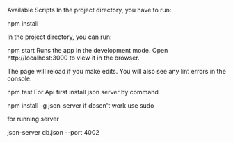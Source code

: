 Available Scripts
In the project directory, you have to run:

npm install

In the project directory, you can run:

npm start
Runs the app in the development mode.
Open http://localhost:3000 to view it in the browser.

The page will reload if you make edits.
You will also see any lint errors in the console.

npm test
For Api first install json server by command

npm install -g json-server
if dosen't work use sudo

for running server

json-server db.json --port 4002
